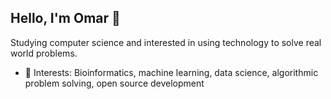 ## Hello, I'm Omar 👋

Studying computer science and interested in using technology to solve real world problems.
- 📌 Interests: Bioinformatics, machine learning, data science, algorithmic problem solving, open source development


